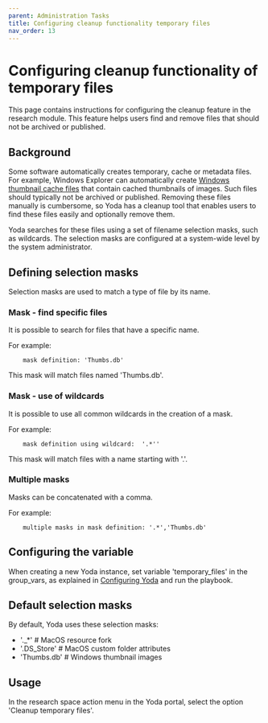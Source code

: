 ```yaml
---
parent: Administration Tasks
title: Configuring cleanup functionality temporary files
nav_order: 13
---
```

# Configuring cleanup functionality of temporary files
This page contains instructions for configuring the cleanup feature in the research module. This feature
helps users find and remove files that should not be archived or published.

## Background
Some software automatically creates temporary, cache or metadata files.
For example, Windows Explorer can automatically create [Windows thumbnail cache files](https://en.wikipedia.org/wiki/Windows_thumbnail_cache)
that contain cached thumbnails of images. Such files should typically
not be archived or published. Removing these files manually is cumbersome, so Yoda has a cleanup tool
that enables users to find these files easily and optionally remove them.

Yoda searches for these files using a set of filename selection masks, such as wildcards.
The selection masks are configured at a system-wide level by the system administrator.

## Defining selection masks
Selection masks are used to match a type of file by its name.

### Mask - find specific files
It is possible to search for files that have a specific name.

For example:
```
    mask definition: 'Thumbs.db'
```
This mask will match files named 'Thumbs.db'.

### Mask - use of wildcards
It is possible to use all common wildcards in the creation of a mask.

For example:
```
    mask definition using wildcard:  '.*''
```

This mask will match files with a name starting with '.'.

### Multiple masks
Masks can be concatenated with a comma.

For example:
```
    multiple masks in mask definition: '.*','Thumbs.db'
```

## Configuring the variable
When creating a new Yoda instance, set variable 'temporary_files' in the group\_vars,
 as explained in [Configuring Yoda](configuring-yoda.md) and run the playbook.


## Default selection masks
By default, Yoda uses these selection masks:

- '._*'         # MacOS resource fork  
- '.DS_Store'   # MacOS custom folder attributes  
- 'Thumbs.db'   # Windows thumbnail images

## Usage

In the research space action menu in the Yoda portal, select the option 'Cleanup temporary files'.
